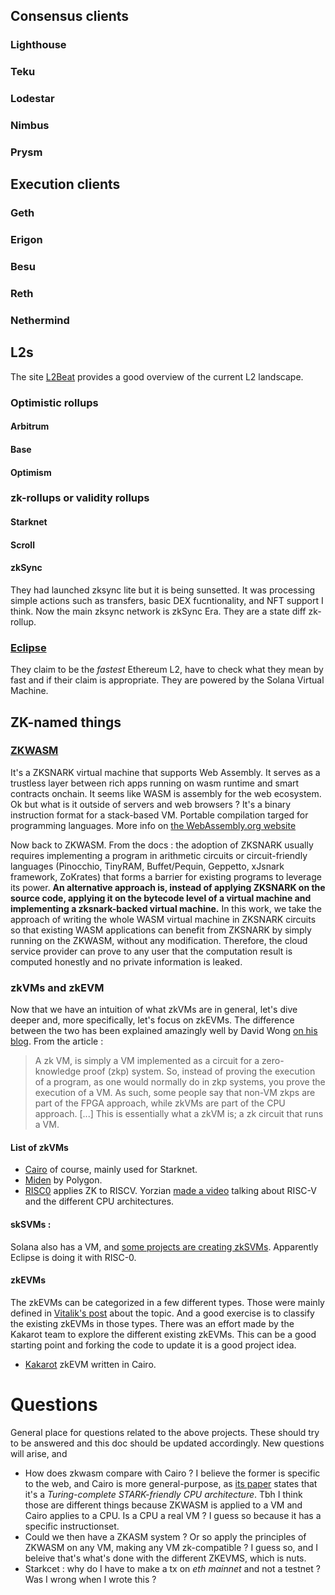 ## Consensus clients

### Lighthouse
### Teku
### Lodestar
### Nimbus
### Prysm


## Execution clients
### Geth
### Erigon
### Besu
### Reth
### Nethermind 

## L2s

The site [L2Beat](https://l2beat.com/) provides a good overview of the current L2 landscape.
### Optimistic rollups

#### Arbitrum
#### Base
#### Optimism

### zk-rollups or validity rollups
#### Starknet
#### Scroll
#### zkSync
They had launched zksync lite but it is being sunsetted. It was processing simple actions such as transfers, basic DEX fucntionality, and NFT support I think. Now the main zksync network is zkSync Era. They are a state diff zk-rollup. 
### [Eclipse](https://www.eclipse.xyz/)
They claim to be the <i>fastest</i> Ethereum L2, have to check what they mean by fast and if their claim is appropriate. They are powered by the Solana Virtual Machine.

## ZK-named things
### [ZKWASM](https://github.com/DelphinusLab/zkWasm)
It's a ZKSNARK virtual machine that supports Web Assembly. It serves as a trustless layer between rich apps running on wasm runtime and smart contracts onchain. 
It seems like WASM is assembly for the web ecosystem. Ok but what is it outside of servers and web browsers ? It's a binary instruction format for a stack-based VM. Portable compilation targed for programming languages. More info on [the WebAssembly.org website](https://webassembly.org/)

Now back to ZKWASM. From the docs : the adoption of ZKSNARK usually requires implementing a program in arithmetic circuits or circuit-friendly languages (Pinocchio, TinyRAM, Buffet/Pequin, Geppetto, xJsnark framework, ZoKrates) that forms a barrier for existing programs to leverage its power. <b>An alternative approach is, instead of applying ZKSNARK on the source code, applying it on the bytecode level of a virtual machine and implementing a zksnark-backed virtual machine.</b> In this work, we take the approach of writing the whole WASM virtual machine in ZKSNARK circuits so that existing WASM applications can benefit from ZKSNARK by simply running on the ZKWASM, without any modification. Therefore, the cloud service provider can prove to any user that the computation result is computed honestly and no private information is leaked.


### zkVMs and zkEVM
Now that we have an intuition of what zkVMs are in general, let's dive deeper and, more specifically, let's focus on zkEVMs.
The difference between the two has been explained amazingly well by David Wong [on his blog](https://www.cryptologie.net/article/564/what-are-zkvms-and-whats-the-difference-with-a-zkevm/). From the article :

> A zk VM, is simply a VM implemented as a circuit for a zero-knowledge proof (zkp) system. So, instead of proving the execution of a program, as one would normally do in zkp systems, you prove the execution of a VM. As such, some people say that non-VM zkps are part of the FPGA approach, while zkVMs are part of the CPU approach. 
> [...]
> This is essentially what a zkVM is; a zk circuit that runs a VM.


#### List of zkVMs

- [Cairo](https://www.cairo-lang.org/cairo-whitepaper/) of course, mainly used for Starknet.
- [Miden](https://polygon.technology/polygon-miden) by Polygon. 
- [RISC0](https://www.risczero.com/) applies ZK to RISCV. Yorzian [made a video](https://www.twitch.tv/videos/2087102729) talking about RISC-V and the different CPU architectures.  

#### skSVMs :
Solana also has a VM, and [some projects are creating zkSVMs](https://twitter.com/fede_intern/status/1766838023260443133). Apparently Eclipse is doing it with RISC-0. 




#### zkEVMs
The zkEVMs can be categorized in a few different types. Those were mainly defined in [Vitalik's post](https://vitalik.eth.limo/general/2022/08/04/zkevm.html) about the topic. And a good exercise is to classify the existing zkEVMs in those types. There was an effort made by the Kakarot team to explore the different existing zkEVMs. This can be a good starting point and forking the code to update it is a good project idea.
- [Kakarot](https://www.kakarot.org/) zkEVM written in Cairo.


# Questions
General place for questions related to the above projects. These should try to be answered and this doc should be updated accordingly. New questions will arise, and 
- How does zkwasm compare with Cairo ? I believe the former is specific to the web, and Cairo is more general-purpose, as [its paper](https://eprint.iacr.org/2021/1063) states that it's a <i>Turing-complete STARK-friendly CPU architecture</i>. Tbh I think those are different things because ZKWASM is applied to a VM and Cairo applies to a CPU. Is a CPU a real VM ? I guess so because it has a specific instructionset.
- Could we then have a ZKASM system ? Or so apply the principles of ZKWASM on any VM, making any VM zk-compatible ? I guess so, and I beleive that's what's done with the different ZKEVMS, which is nuts.
- Starkcet : why do I have to make a tx on <i>eth mainnet</i> and not a testnet ? Was I wrong when I wrote this ? 



